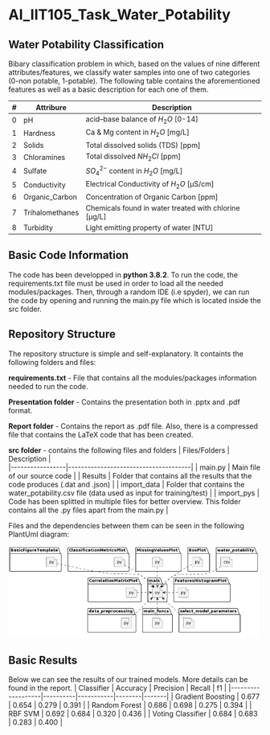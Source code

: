 # AI_IIT105_Task_Water_Potability
## Water Potability Classification
Bibary classification problem in which, based on the values of nine different attributes/features, we classify water samples into one of two categories (0-non potable, 1-potable). The following table contains the aforementioned features as well as a basic description for each one of them.

| # | Attribure       |  Description                         |               
|---|-----------------|--------------------------------------|
| 0 | pH              | acid–base balance of $H_{2}O$ [0-14] |
| 1 | Hardness        | Ca & Mg content in $H_{2}O$ [mg/L]   |
| 2 | Solids          | Total dissolved solids (TDS) [ppm]   |
| 3 | Chloramines     | Total dissolved $NH_{2}Cl$ [ppm]     |
| 4 | Sulfate         | $SO_{4}^{2-}$ content in $H_{2}O$ [mg/L] |
| 5 | Conductivity    | Electrical Conductivity of  $H_{2}O$ [μS/cm] |
| 6 | Organic_Carbon  | Concentration of Organic Carbon [ppm] |
| 7 | Trihalomethanes | Chemicals found in water treated with chlorine [μg/L] |
| 8 | Turbidity       | Light emitting property of water [NTU] |

## Basic Code Information
The code has been developped in **python 3.8.2**. To run the code, the requirements.txt file must be used in order to load all the needed modules/packages. Then, through a random IDE (i.e spyder), we can run the code by opening and running the main.py file which is located inside the src folder.

## Repository Structure
The repository structure is simple and self-explanatory. It containts the following folders and files:

**requirements.txt** - File that contains all the modules/packages information needed to run the code.

**Presentation folder** - Contains the presentation both in .pptx and .pdf format.

**Report folder** - Contains the report as .pdf file. Also, there is a compressed file that contains the LaTeX code that has been created.

**src folder** - contains the following files and folders
| Files/Folders   |  Description                         |               
|-----------------|--------------------------------------|
| main.py         | Main file of our source code |
| Results         | Folder that contains all the results that the code produces (.dat and .json) |
| import_data     | Folder that contains the water_potability.csv file (data used as input for training/test) |
| import_pys      | Code has been splitted in multiple files for better overview. This folder contains all the .py files apart from the main.py |

Files and the dependencies between them can be seen in the following PlantUml diagram:

![alt text](https://github.com/NMech/AI_IIT105_Task_Water_Potability/blob/main/plantUml.PNG?raw=true)

## Basic Results
Below we can see the results of our trained models. More details can be found in the report.
| Classifier        | Accuracy | Precision | Recall | f1    |
|-------------------|----------|-----------|--------|-------|
| Gradient Boosting | 0.677    | 0.654     | 0.279  | 0.391 |
| Random Forest     | 0.686    | 0.698     | 0.275  | 0.394 |
| RBF SVM           | 0.692    | 0.684     | 0.320  | 0.436 | 
| Voting Classifier | 0.684    | 0.683     | 0.283  | 0.400 |
